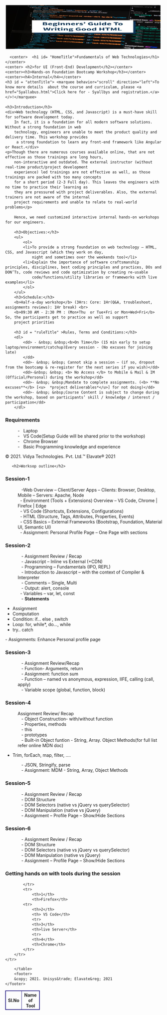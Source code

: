 
<html lang="en">
<head>
    <meta charset="UTF-8">
    <meta http-equiv="X-UA-Compatible" content="IE=edge">
    <meta name="viewport" content="width=device-width, initial-scale=1.0">
    <title>First Day1 Assignment</title>
    <link rel="stylesheet" href="style.css">
</head>
<body>
        <center> <img src="html-coding.jpg" alt="Girl in a jacket" width="500" height="140"> </center>

      <center>  <h1 id= "HomeTitle">Fundamentals of Web Technologies</h1></center>
    <center> <h2>for UI (Front-End) Development</h2></center>
    <center><h3>Hands-on Foundation Bootcamp Workshop</h3></center>
    <center><h4>Internal</h4></center>
    <h3 id = "attenTitle"> <marquee behavior="scroll" direction="left">To  know more details  about the course and curriculam, please <a href="Syallabus.html">Click here for - Syallbys and registration.</a></>!</marquee>

    <h3>Introduction</h3>
    <div>Web technology (HTML, CSS, and Javascript) is a must-have skill for software development today. 
        In fact, it is a foundation for all modern software solutions. Without a strong foundation in web 
        technology, engineers are unable to meet the product quality and delivery time. This workshop provides
         a strong foundation to learn any front-end framework like Angular or React.</div>
    <p>Though there are numerous courses available online, that are not effective as those trainings are long hours, 
        non-interactive and outdated. The external instructor (without real-time product/project development 
        experience) led trainings are not effective as well, as those trainings are packed with too many concepts 
        for a short period (2-3 Full day). This leaves the engineers with no time to practice their learning as 
        they are pressured with project deliverables. Also, the external trainers are not aware of the internal 
        project requirements and unable to relate to real-world problems</p>

        Hence, we need customized interactive internal hands-on workshops for our engineers.

        <h3>Objectives:</h3>
        <ul>
            <ol>
            <li>To provide a strong foundation on web technology – HTML, CSS, and Javascript (which they work on day, 
                night and sometimes over the weekends too)</li>
            <li>Explain the importance of software craftsmanship principles, disciplines, best coding principles and practices, DOs and DON’Ts, code reviews and code optimization by creating re-usable 
                code/functions/utility libraries or frameworks with live examples</li>
            </ol>
        </ul>
        <h3>Schedule:</h3>
        <b>Half-a-day workshop</b> (3Hrs: Core: 1Hr(Q&A, troubleshoot, assignments reviews): 1Hr break) <br>
        <b>09:30 AM - 2:30 PM : (Mon+Thu  or Tue+Fri or Mon+Wed+Fri</b> So, the participants get to practice as well as support 
        project priorities

        <h3 id = "ruleTitle" >Rules, Terms and Conditions:</h3>
        <dl>
            <dd> - &nbsp; &nbsp;<b>On Time</b> (15 min early to setup laptop/environment/catchup)Every session - (No excuses for joining late)
            </dd>
            <dd>- &nbsp; &nbsp; Cannot skip a session – (if so, dropout from the bootcamp & re-register for the next series if you wish)</dd>
            <dd>-&nbsp; &nbsp; <b> No Access </b> to Mobile & Mail & IM (Official/Personal) during the workshop</dd>
            <dd>- &nbsp; &nbsp;Mandate to complete assignments. (<b> **No excuses**</b> [<u>  *project deliverables*</u>] for not doing)</dd>
            <dd>- &nbsp; &nbsp;Course Content is subject to change during the workshop, based on participants’ skill / knowledge / interest / participation</dd>
        </dl>
        
<h3>Requirements</h3>
<dl>
    <dd class = "lang-menu"> -&nbsp;&nbsp; Laptop </dd>
    <dd class = "lang-menu"> -&nbsp;&nbsp; VS Code(Setup Guide will be shared prior to the workshop)</dd>
    <dd class = "lang-menu">-&nbsp;&nbsp; Chrome Browser</dd>
    <dd class = "lang-menu"> -&nbsp;&nbsp; Basic Programming knowledge and experience</dd>
</dl>
<footer>
    &copy; 2021. Vidya Technologies. Pvt. Ltd.&trade; Elavate&reg; 2021 
</footer>

       <h2>Worksop outline</h2>  
  <h3>Session-1</h3>
  <dl>
    <dd> &nbsp;&nbsp; -Web Overview – Client/Server Apps – Clients: Browser, Desktop, Mobile – Servers: Apache, Node</dd>
    <dd>&nbsp;&nbsp;- Environment (Tools + Extensions) Overview – VS Code, Chrome | Firefox | Edge </dd>
    <dd>&nbsp;&nbsp;- VS Code (Shortcuts, Extensions, Configurations)</dd>
    <dd>&nbsp;&nbsp;- HTML (Structure, Tags, Attributes, Properties, Events)</dd>
    <dd>&nbsp;&nbsp;- CSS Basics – External Frameworks (Bootstrap, Foundation, Material UI, Semantic UI)</dd>
    <dd>&nbsp;&nbsp;- Assignment: Personal Profile Page – One Page with sections</dd>
</dl>
<h3>Session-2</h3>
<dl>
    <dd>&nbsp;&nbsp; - Assignment Review / Recap </dd>
    <dd>&nbsp;&nbsp; - Javascript –  Inline vs External (+CDN) </dd>
    <dd>&nbsp;&nbsp; - Programming – Fundamentals (IPO, REPL) </dd>
    <dd>&nbsp;&nbsp; - Introduction to Javascript – with the context of Compiler & Interpreter  </dd>
    <dd>&nbsp;&nbsp; - Comments – Single, Multi </dd>
    <dd>&nbsp;&nbsp; - Output: alert, console</dd>
    <dd>&nbsp;&nbsp;- Variables – var, let, const </dd> 
    <dd>&nbsp;&nbsp; - <b> Statements </b></dd></dl>
    <ul>
        <li>Assignment</li>
        <li>Computation</li>
        <li>Condition: if... else , switch</li>
        <li>Loop: for, while*, do..., while</li>
        <li>try.. catch</li>
    </ul>
 - Assignments: Enhance Personal profile page    
 <h3>Session-3</h3>
     <dl>
         <dd>&nbsp;&nbsp; - Assignment Review/Recap</dd>
         <dd>&nbsp;&nbsp; - Function- Arguments, return</dd>
         <dd>&nbsp;&nbsp; - Assignment: function sum</dd>
         <dd>&nbsp;&nbsp; - Function – named vs anonymous, expression, IIFE, calling (call, apply)</dd>
         <dd>&nbsp;&nbsp; - Variable scope (global, function, block)</dd>
     </dl>
<h3>Session-4</h3>
<dl>
    <dd>Assignment Review/ Recap</dd>
    <dd>&nbsp;&nbsp; - Object Construction- with/without function</dd>
    <dd>&nbsp;&nbsp; - Properties, methods</dd>
    <dd>&nbsp;&nbsp; - this</dd>
    <dd>&nbsp;&nbsp; - prototypes</dd>
    <dd>&nbsp;&nbsp; - Built-in Object funtion - String, Array. Object Methods(for full list refer online MDN doc)</dd>
             <ul>
                <li > Trim, forEach, map, filter, ....</li>
             </ul>
        <dd>&nbsp;&nbsp; - JSON, Stringify, parse</dd>
        <dd>&nbsp;&nbsp; - Assignment: MDM - String, Array, Object Methods</dd>
<h3>Session-5</h3>
        <dl>
            <dd>&nbsp;&nbsp; - Assignment Review / Recap</dd>
            <dd>&nbsp;&nbsp; - DOM Structure</dd>
            <dd>&nbsp;&nbsp; - DOM Selectors (native vs jQuery vs querySelector)</dd>
            <dd>&nbsp;&nbsp; - DOM Manipulation (native vs jQuery)</dd>
            <dd>&nbsp;&nbsp; - Assignment – Profile Page – Show/Hide Sections</dd>
        </dl>
 <h3>Session-6</h3>
        <dl>
            <dd>&nbsp;&nbsp; - Assignment Review / Recap</dd>
            <dd>&nbsp;&nbsp; - DOM Structure</dd>
            <dd>&nbsp;&nbsp; - DOM Selectors (native vs jQuery vs querySelector)</dd>
            <dd>&nbsp;&nbsp; - DOM Manipulation (native vs jQuery)</dd>
            <dd>&nbsp;&nbsp; - Assignment – Profile Page – Show/Hide Sections</dd>
        </dl>
        <h3>Getting hands on with tools  during the session</h3>
        <style>
            table, th, td {
              border: 1px solid rgb(37, 27, 131);
            }
            </style>
        <table style="width:22%"> 
            <tr>
                <th>SI.No</th>
                <th>Name of Tool</th>

            </tr>
            <tr>
                <th>1</th>
                <th>Firefox</th>
            <tr>
                <th>2</th>
                <th> VS Code</th>
                <tr>
                <th>3</th>
                <th>live Server</th>
                <tr>
                <th>4</th>
                <th>Chrome</th>
            </tr>
        </tr>
    </tr>
</tr>


        </table>
        <footer>
        &copy; 2021. Unisys&trade; Elavate&reg; 2021 
    </footer>
